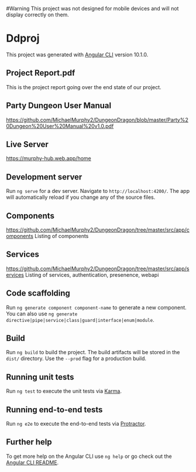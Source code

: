 
#Warning
This project was not designed for mobile devices and will not display correctly on them. 

# Ddproj

This project was generated with [Angular CLI](https://github.com/angular/angular-cli) version 10.1.0.

## Project Report.pdf
This is the project report going over the end state of our project.

## Party Dungeon User Manual
https://github.com/MichaelMurphy2/DungeonDragon/blob/master/Party%20Dungeon%20User%20Manual%20v1.0.pdf

## Live Server
https://murphy-hub.web.app/home

## Development server

Run `ng serve` for a dev server. Navigate to `http://localhost:4200/`. The app will automatically reload if you change any of the source files.

## Components 
https://github.com/MichaelMurphy2/DungeonDragon/tree/master/src/app/components   Listing of components

## Services 

https://github.com/MichaelMurphy2/DungeonDragon/tree/master/src/app/services    Listing of services, authentication, presenence, webapi


## Code scaffolding

Run `ng generate component component-name` to generate a new component. You can also use `ng generate directive|pipe|service|class|guard|interface|enum|module`.

## Build

Run `ng build` to build the project. The build artifacts will be stored in the `dist/` directory. Use the `--prod` flag for a production build.

## Running unit tests

Run `ng test` to execute the unit tests via [Karma](https://karma-runner.github.io).

## Running end-to-end tests

Run `ng e2e` to execute the end-to-end tests via [Protractor](http://www.protractortest.org/).

## Further help

To get more help on the Angular CLI use `ng help` or go check out the [Angular CLI README](https://github.com/angular/angular-cli/blob/master/README.md).


